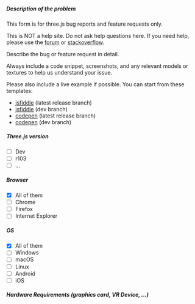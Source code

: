 ##### Description of the problem

This form is for three.js bug reports and feature requests only.

This is NOT a help site. Do not ask help questions here.
If you need help, please use the [forum](https://discourse.threejs.org/) or [stackoverflow](http://stackoverflow.com/questions/tagged/three.js).

Describe the bug or feature request in detail.

Always include a code snippet, screenshots, and any relevant models or textures to help us understand your issue.

Please also include a live example if possible. You can start from these templates:

* [jsfiddle](https://jsfiddle.net/3foLr7sn/) (latest release branch)
* [jsfiddle](https://jsfiddle.net/qgu17w5o/) (dev branch)
* [codepen](https://codepen.io/anon/pen/aEBKxR) (latest release branch)
* [codepen](https://codepen.io/anon/pen/BJWzaN) (dev branch)

##### Three.js version

- [ ] Dev
- [ ] r103
- [ ] ...

##### Browser

- [x] All of them
- [ ] Chrome
- [ ] Firefox
- [ ] Internet Explorer

##### OS

- [x] All of them
- [ ] Windows
- [ ] macOS
- [ ] Linux
- [ ] Android
- [ ] iOS

##### Hardware Requirements (graphics card, VR Device, ...)
